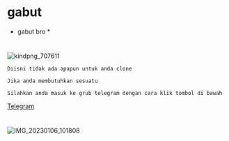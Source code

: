 # gabut
* gabut bro *
#

![kindpng_707611](https://user-images.githubusercontent.com/124151847/229637361-fc53bc5c-fdfb-418c-a6c1-9072e3356062.png)
```
Diisni tidak ada apapun untuk anda clone
```
```
Jika anda membutuhkan sesuatu
```
```
Silahkan anda masuk ke grub telegram dengan cara klik tombol di bawah
```
[Telegram](https://t.me/kutu_Moba57)
#
![IMG_20230106_101808](https://user-images.githubusercontent.com/124151847/229664365-a7e41cd3-d5d1-4749-a289-fcc80e02040d.jpg)
